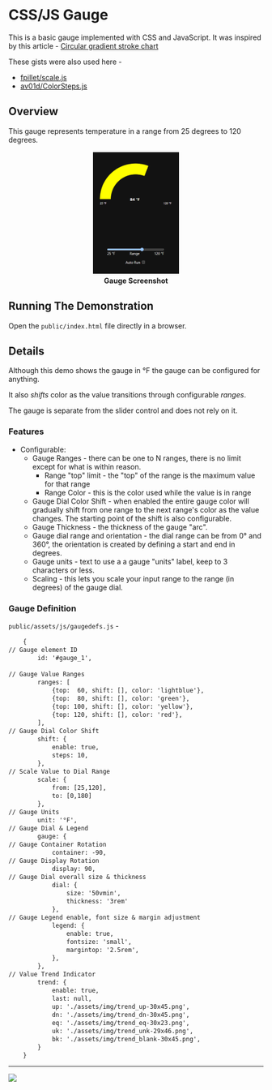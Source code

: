 # CSS/JS Gauge

This is a basic gauge implemented with CSS and JavaScript. It was inspired by this article - [Circular gradient stroke chart](https://nerdy.dev/gradient-outline-circular-chart)

These gists were also used here - 
* [fpillet/scale.js](https://gist.github.com/fpillet/993002)
* [av01d/ColorSteps.js](https://gist.github.com/av01d/538b3fffc78fdc273894d173a83c563f1)

## Overview

This gauge represents temperature in a range from 25 degrees to 120 degrees.

<div align="center">
    <figure>
        <img src="./mdimg/sshot-01.png" style="width:40%;border: 2px solid white"; alt="Gauge Screenshot" txt="Gauge Screenshot"/>
        <br>
        <figcaption><strong>Gauge Screenshot</strong></figcaption>
    </figure>
</div>

## Running The Demonstration

Open the `public/index.html` file directly in a browser.

## Details

Although this demo shows the gauge in °F the gauge can be configured for anything.

It also *shifts* color as the value transitions through configurable *ranges*.

The gauge is separate from the slider control and does not rely on it.

### Features

* Configurable:
  * Gauge Ranges - there can be one to N ranges, there is no limit except for what is within reason.
    * Range "top" limit - the "top" of the range is the maximum value for that range
    * Range Color - this is the color used while the value is in range
  * Gauge Dial Color Shift - when enabled the entire gauge color will gradually shift from one range to the next range's color as the value changes. The starting point of the shift is also configurable.
  * Gauge Thickness - the thickness of the gauge "arc".
  * Gauge dial range and orientation - the dial range can be from 0° and 360°, the orientation is created by defining a start and end in degrees.
  * Gauge units - text to use a a gauge "units" label, keep to 3 characters or less.
  * Scaling - this lets you scale your input range to the range (in degrees) of the gauge dial.

### Gauge Definition

`public/assets/js/gaugedefs.js` - 

```
    {
// Gauge element ID
        id: '#gauge_1',
        
// Gauge Value Ranges
        ranges: [
            {top:  60, shift: [], color: 'lightblue'},
            {top:  80, shift: [], color: 'green'},
            {top: 100, shift: [], color: 'yellow'},
            {top: 120, shift: [], color: 'red'},
        ],
// Gauge Dial Color Shift
        shift: {
            enable: true,
            steps: 10,
        },
// Scale Value to Dial Range
        scale: {
            from: [25,120],
            to: [0,180]
        },
// Gauge Units
        unit: '°F',
// Gauge Dial & Legend
        gauge: {
// Gauge Container Rotation
            container: -90,
// Gauge Display Rotation
            display: 90,
// Gauge Dial overall size & thickness
            dial: {
                size: '50vmin',
                thickness: '3rem'
            },
// Gauge Legend enable, font size & margin adjustment
            legend: {
                enable: true,
                fontsize: 'small',
                margintop: '2.5rem',
            },
        },
// Value Trend Indicator
        trend: {
            enable: true,
            last: null,
            up: './assets/img/trend_up-30x45.png',
            dn: './assets/img/trend_dn-30x45.png',
            eq: './assets/img/trend_eq-30x23.png',
            uk: './assets/img/trend_unk-29x46.png',
            bk: './assets/img/trend_blank-30x45.png',
        }
    }
```

---
<img src="http://webexperiment.info/extcounter/mdcount.php?id=css-js-gauge">

